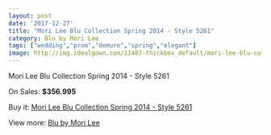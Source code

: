 ```yaml
---
layout: post
date: '2017-12-27'
title: "Mori Lee Blu Collection Spring 2014 - Style 5261"
category: Blu by Mori Lee
tags: ["wedding","prom","demure","spring","elegant"]
image: http://img.idealgown.com/11487-thickbox_default/mori-lee-blu-collection-spring-2014-style-5261.jpg
---
```

Mori Lee Blu Collection Spring 2014 - Style 5261

On Sales: **$356.995**
<a href="https://www.idealgown.com/en/blu-by-mori-lee/4690-mori-lee-blu-collection-spring-2014-style-5261.html"><amp-img layout="responsive" width="600" height="600" src="//img.idealgown.com/11487-thickbox_default/mori-lee-blu-collection-spring-2014-style-5261.jpg" alt="Mori Lee Blu Collection Spring 2014 - Style 5261 0" /></a>
<a href="https://www.idealgown.com/en/blu-by-mori-lee/4690-mori-lee-blu-collection-spring-2014-style-5261.html"><amp-img layout="responsive" width="600" height="600" src="//img.idealgown.com/11488-thickbox_default/mori-lee-blu-collection-spring-2014-style-5261.jpg" alt="Mori Lee Blu Collection Spring 2014 - Style 5261 1" /></a>
<a href="https://www.idealgown.com/en/blu-by-mori-lee/4690-mori-lee-blu-collection-spring-2014-style-5261.html"><amp-img layout="responsive" width="600" height="600" src="//img.idealgown.com/11486-thickbox_default/mori-lee-blu-collection-spring-2014-style-5261.jpg" alt="Mori Lee Blu Collection Spring 2014 - Style 5261 2" /></a>
<a href="https://www.idealgown.com/en/blu-by-mori-lee/4690-mori-lee-blu-collection-spring-2014-style-5261.html"><amp-img layout="responsive" width="600" height="600" src="//img.idealgown.com/11485-thickbox_default/mori-lee-blu-collection-spring-2014-style-5261.jpg" alt="Mori Lee Blu Collection Spring 2014 - Style 5261 3" /></a>

Buy it: [Mori Lee Blu Collection Spring 2014 - Style 5261](https://www.idealgown.com/en/blu-by-mori-lee/4690-mori-lee-blu-collection-spring-2014-style-5261.html "Mori Lee Blu Collection Spring 2014 - Style 5261")

View more: [Blu by Mori Lee](https://www.idealgown.com/en/57-blu-by-mori-lee "Blu by Mori Lee")